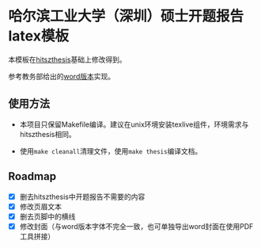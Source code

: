 # 哈尔滨工业大学（深圳）硕士开题报告latex模板

本模板在[hitszthesis](https://github.com/YangLaTeX/hitszthesis)基础上修改得到。

参考教务部给出的[word版本](http://due.hitsz.edu.cn/info/1210/1827.htm)实现。

## 使用方法

- 本项目只保留Makefile编译。建议在unix环境安装texlive组件，环境需求与hitszthesis相同。

- 使用`make cleanall`清理文件，使用`make thesis`编译文档。

## Roadmap

- [x] 删去hitszthesis中开题报告不需要的内容
- [x] 修改页眉文本
- [x] 删去页脚中的横线
- [x] 修改封面（与word版本字体不完全一致，也可单独导出word封面在使用PDF工具拼接）
